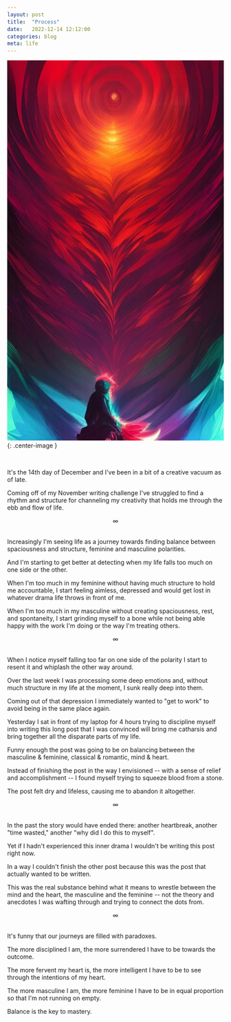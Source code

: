 ```yaml
---
layout: post
title:  "Process"
date:   2022-12-14 12:12:00
categories: blog
meta: life
---
```


![process](/images/process-hermit.jpeg){: .center-image }

<br />

It's the 14th day of December and I've been in a bit of a creative vacuum as of late.

Coming off of my November writing challenge I've struggled to find a rhythm and structure for channeling my creativity that holds me through the ebb and flow of life.
<br />
<div align="center"> ∞ </div>
<br />

Increasingly I'm seeing life as a journey towards finding balance between spaciousness and structure, feminine and masculine polarities.

And I'm starting to get better at detecting when my life falls too much on one side or the other.

When I'm too much in my feminine without having much structure to hold me accountable, I start feeling aimless, depressed and would get lost in whatever drama life throws in front of me.

When I'm too much in my masculine without creating spaciousness, rest, and spontaneity, I start grinding myself to a bone while not being able happy with the work I'm doing or the way I'm treating others.
<br />
<div align="center"> ∞ </div>
<br />

When I notice myself falling too far on one side of the polarity I start to resent it and whiplash the other way around.

Over the last week I was processing some deep emotions and, without much structure in my life at the moment, I sunk really deep into them.

Coming out of that depression I immediately wanted to "get to work" to avoid being in the same place again.

Yesterday I sat in front of my laptop for 4 hours trying to discipline myself into writing this long post that I was convinced will bring me catharsis and bring together all the disparate parts of my life.

Funny enough the post was going to be on balancing between the masculine & feminine, classical & romantic, mind & heart.

Instead of finishing the post in the way I envisioned -- with a sense of relief and accomplishment -- I found myself trying to squeeze blood from a stone.

The post felt dry and lifeless, causing me to abandon it altogether.
<br />
<div align="center"> ∞ </div>
<br />

In the past the story would have ended there: another heartbreak, another "time wasted," another "why did I do this to myself".

Yet if I hadn't experienced this inner drama I wouldn't be writing this post right now.

In a way I couldn't finish the other post because this was the post that actually wanted to be written.

This was the real substance behind what it means to wrestle between the mind and the heart, the masculine and the feminine -- not the theory and anecdotes I was wafting through and trying to connect the dots from.
<br />
<div align="center"> ∞ </div>
<br />

It's funny that our journeys are filled with paradoxes.

The more disciplined I am, the more surrendered I have to be towards the outcome.

The more fervent my heart is, the more intelligent I have to be to see through the intentions of my heart.

The more masculine I am, the more feminine I have to be in equal proportion so that I'm not running on empty.

Balance is the key to mastery.

